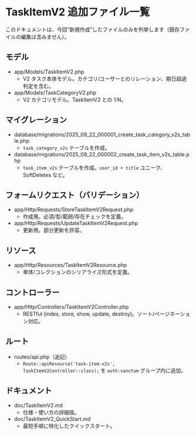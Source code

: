 # TaskItemV2 追加ファイル一覧

このドキュメントは、今回“新規作成”したファイルのみを列挙します（既存ファイルの編集は含みません）。

## モデル
- app/Models/TaskItemV2.php
  - V2 タスク本体モデル。カテゴリ/ユーザーとのリレーション、期日超過判定を含む。
- app/Models/TaskCategoryV2.php
  - V2 カテゴリモデル。TaskItemV2 との 1:N。

## マイグレーション
- database/migrations/2025_09_22_000001_create_task_category_v2s_table.php
  - `task_category_v2s` テーブルを作成。
- database/migrations/2025_09_22_000002_create_task_item_v2s_table.php
  - `task_item_v2s` テーブルを作成。`user_id + title` ユニーク、SoftDeletes など。

## フォームリクエスト（バリデーション）
- app/Http/Requests/StoreTaskItemV2Request.php
  - 作成用。必須/型/範囲/存在チェックを定義。
- app/Http/Requests/UpdateTaskItemV2Request.php
  - 更新用。部分更新を許容。

## リソース
- app/Http/Resources/TaskItemV2Resource.php
  - 単体/コレクションのシリアライズ形式を定義。

## コントローラー
- app/Http/Controllers/TaskItemV2Controller.php
  - RESTful (index, store, show, update, destroy)。ソート/ページネーション対応。

## ルート
- routes/api.php（追記）
  - `Route::apiResource('task-item-v2s', TaskItemV2Controller::class);` を `auth:sanctum` グループ内に追加。

## ドキュメント
- doc/TaskItemV2.md
  - 仕様・使い方の詳細版。
- doc/TaskItemV2_QuickStart.md
  - 最短手順に特化したクイックスタート。
